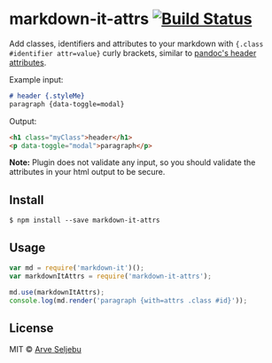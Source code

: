 # markdown-it-attrs [![Build Status](https://travis-ci.org/arve0/markdown-it-attrs.svg?branch=master)](https://travis-ci.org/arve0/markdown-it-attrs)

Add classes, identifiers and attributes to your markdown with `{.class #identifier attr=value}` curly brackets, similar to [pandoc's header attributes](http://pandoc.org/README.html#extension-header_attributes).

Example input:
```md
# header {.styleMe}
paragraph {data-toggle=modal}
```

Output:
```html
<h1 class="myClass">header</h1>
<p data-toggle="modal">paragraph</p>
```

**Note:** Plugin does not validate any input, so you should validate the attributes in your html output to be secure.

## Install

```
$ npm install --save markdown-it-attrs
```


## Usage

```js
var md = require('markdown-it')();
var markdownItAttrs = require('markdown-it-attrs');

md.use(markdownItAttrs);
console.log(md.render('paragraph {with=attrs .class #id}'));
```


## License

MIT © [Arve Seljebu](https://github.com/arve0/markdown-it-attrs)
